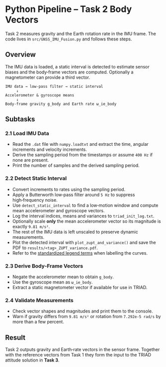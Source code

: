 # Python Pipeline – Task 2 Body Vectors

Task 2 measures gravity and the Earth rotation rate in the IMU frame.  The code lives in `src/GNSS_IMU_Fusion.py` and follows these steps.

## Overview

The IMU data is loaded, a static interval is detected to estimate sensor biases and the body‑frame vectors are computed.  Optionally a magnetometer can provide a third vector.

```text
IMU data → low-pass filter → static interval
     ↓
Accelerometer & gyroscope means
     ↓
Body-frame gravity g_body and Earth rate ω_ie_body
```

## Subtasks

### 2.1 Load IMU Data
- Read the `.dat` file with `numpy.loadtxt` and extract the time, angular increments and velocity increments.
- Derive the sampling period from the timestamps or assume `400 Hz` if none are present.
- Print the number of samples and the derived sampling period.

### 2.2 Detect Static Interval
- Convert increments to rates using the sampling period.
- Apply a Butterworth low‑pass filter around `5 Hz` to suppress high‑frequency noise.
- Use `detect_static_interval` to find a low‑motion window and compute mean accelerometer and gyroscope vectors.
- Log the interval indices, means and variances to `triad_init_log.txt`.
- Optionally scale **only** the mean accelerometer vector so its magnitude is exactly `9.81 m/s²`.
- The rest of the IMU data is left unscaled to preserve dynamic measurements.
- Plot the detected interval with `plot_zupt_and_variance()` and save the PDF to `results/<tag>_ZUPT_variance.pdf`.
- Refer to the [standardized legend terms](../PlottingChecklist.md#standardized-legend-terms) when labelling the curves.

### 2.3 Derive Body‑Frame Vectors
- Negate the accelerometer mean to obtain `g_body`.
- Use the gyroscope mean as `ω_ie_body`.
- Extract a static magnetometer vector if available for use in TRIAD.

### 2.4 Validate Measurements
- Check vector shapes and magnitudes and print them to the console.
- Warn if gravity differs from `9.81 m/s²` or rotation from `7.292e‑5 rad/s` by more than a few percent.

## Result

Task 2 outputs gravity and Earth‑rate vectors in the sensor frame.  Together with the reference vectors from Task 1 they form the input to the TRIAD attitude solution in **Task 3**.
